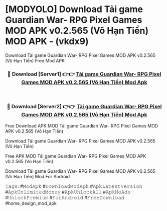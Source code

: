 # [MODYOLO] Download Tải game Guardian War- RPG Pixel Games MOD APK v0.2.565 (Vô Hạn Tiền) MOD APK - (vkdx9)
Download Tải game Guardian War- RPG Pixel Games MOD APK v0.2.565 (Vô Hạn Tiền) Free Mod APK

<div align="center">
<h3>🔴 Download [Server1] 👉👉 <a href="https://apk-comot.site?title=Tải_game_Guardian_War-_RPG_Pixel_Games_MOD_APK_v0.2.565_(Vô_Hạn_Tiền)">Tải game Guardian War- RPG Pixel Games MOD APK v0.2.565 (Vô Hạn Tiền) Mod Apk</a></h3><br>

<h3>🔴 Download [Server2] 👉👉 <a href="https://apk-comot.site?title=Tải_game_Guardian_War-_RPG_Pixel_Games_MOD_APK_v0.2.565_(Vô_Hạn_Tiền)">Tải game Guardian War- RPG Pixel Games MOD APK v0.2.565 (Vô Hạn Tiền) Mod Apk</a></h3>
</div>


Free Download APK MOD Tải game Guardian War- RPG Pixel Games MOD APK v0.2.565 (Vô Hạn Tiền)

Download Tải game Guardian War- RPG Pixel Games MOD APK v0.2.565 (Vô Hạn Tiền) 

Free APK MOD Tải game Guardian War- RPG Pixel Games MOD APK v0.2.565 (Vô Hạn Tiền) 

Download Tải game Guardian War- RPG Pixel Games MOD APK v0.2.565 (Vô Hạn Tiền) Mod For Android

𝚃𝚊𝚐𝚜: #𝙼𝚘𝚍𝙰𝚙𝚔 #𝙳𝚘𝚠𝚗𝚕𝚘𝚊𝚍𝙼𝚘𝚍𝙰𝚙𝚔 #𝙰𝚙𝚔𝙻𝚊𝚝𝚎𝚜𝚝𝚅𝚎𝚛𝚜𝚒𝚘𝚗 #𝙰𝚙𝚔𝚄𝚗𝚕𝚒𝚖𝚒𝚝𝚎𝚍𝙼𝚘𝚗𝚎𝚢 #𝙰𝚙𝚔𝚄𝚗𝚕𝚘𝚌𝚔𝙰𝚕𝚕 #𝙰𝚙𝚔𝙽𝚘𝙰𝚍𝚜 #𝚄𝚗𝚕𝚘𝚌𝚔𝙿𝚛𝚎𝚖𝚒𝚞𝚖 #𝙵𝚘𝚛𝙰𝚗𝚍𝚛𝚘𝚒𝚍 #𝙵𝚛𝚎𝚎𝙳𝚘𝚠𝚗𝚕𝚘𝚊𝚍 #home_design_mod_apk